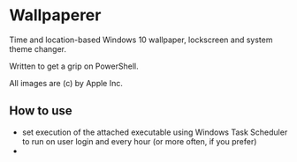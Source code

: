 # Wallpaperer
Time and location-based Windows 10 wallpaper, lockscreen and system theme changer.

Written to get a grip on PowerShell.

All images are (c) by Apple Inc.

## How to use
- set execution of the attached executable using Windows Task Scheduler to run on user login and every hour (or more often, if you prefer)
- 
